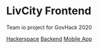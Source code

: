 # LivCity Frontend
Team io project for GovHack 2020

[Hackerspace](https://hackerspace.govhack.org/projects/livcity)
[Backend](https://github.com/TeamIO-NZ/liv-city-frontend)
[Mobile App](https://github.com/TeamIO-NZ/liv-city-flutter)